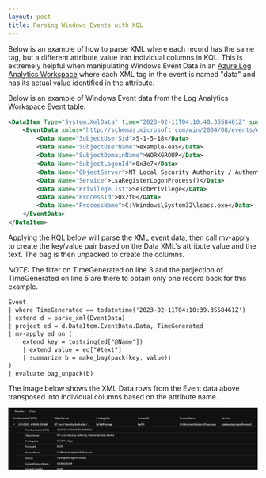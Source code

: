 ```yaml
---
layout: post
title: Parsing Windows Events with KQL
---
```


Below is an example of how to parse XML where each record has the same tag, but a different attribute value into individual columns in KQL. This is extremely helpful when manipulating Windows Event Data in an [Azure Log Analytics Workspace](https://learn.microsoft.com/en-us/azure/azure-monitor/logs/log-analytics-workspace-overview) where each XML tag in the event is named "data" and has its actual value identified in the attribute.

Below is an example of Windows Event data from the Log Analytics Workspace Event table.
```xml
<DataItem Type="System.XmlData" time="2023-02-11T04:10:40.3558461Z" sourceHealthServiceId="62e38380-b2ce-4fd8-a4c1-b1ba6a5382f2">
    <EventData xmlns="http://schemas.microsoft.com/win/2004/08/events/event">
        <Data Name="SubjectUserSid">S-1-5-18</Data>
        <Data Name="SubjectUserName">example-ea$</Data>
        <Data Name="SubjectDomainName">WORKGROUP</Data>
        <Data Name="SubjectLogonId">0x3e7</Data>
        <Data Name="ObjectServer">NT Local Security Authority / Authentication Service</Data>
        <Data Name="Service">LsaRegisterLogonProcess()</Data>
        <Data Name="PrivilegeList">SeTcbPrivilege</Data>
        <Data Name="ProcessId">0x2f0</Data>
        <Data Name="ProcessName">C:\Windows\System32\lsass.exe</Data>
    </EventData>
</DataItem>
```

Applying the KQL below will parse the XML event data, then call mv-apply to create the key/value pair based on the Data XML's attribute value and the text. The bag is then unpacked to create the columns.

_NOTE:_ The filter on TimeGenerated on line 3 and the projection of TimeGenerated on line 5 are there to obtain only one record back for this example.

```kusto
Event
| where TimeGenerated == todatetime('2023-02-11T04:10:39.3558461Z')
| extend d = parse_xml(EventData)
| project ed = d.DataItem.EventData.Data, TimeGenerated
| mv-apply ed on (
    extend key = tostring(ed["@Name"])
    | extend value = ed["#text"]
    | summarize b = make_bag(pack(key, value))
)
| evaluate bag_unpack(b)
```

The image below shows the XML Data rows from the Event data above transposed into individual columns based on the attribute name.

![Transposed XML Columns](../images/transposed_xml_columns.jpg)